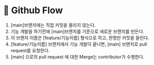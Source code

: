 

# 🍐 Github Flow
1. [main]브랜치에는 직접 커밋을 올리지 않는다.
1. 기능 개발을 하기전에 [main]브랜치를 기준으로 새로운 브랜치를 만든다.
1. 이 브랜치 이름은 [feature/기능이름] 형식으로 하고, 한명만 커밋을 올린다.
1. [feature/기능이름] 브랜치에서 기능 개발이 끝나면, [main] 브랜치로 pull request를 요청한다.
1. [main] 으로의 pull request 에 대한 Merge는 contributor가 수행한다.